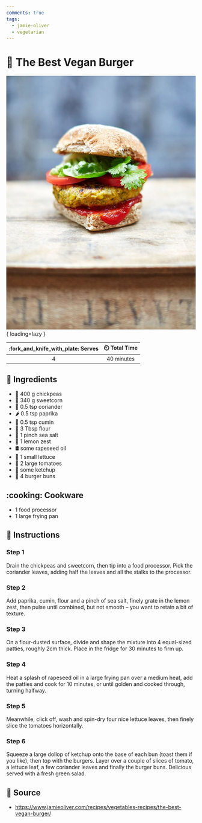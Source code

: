```yaml
---
comments: true
tags:
  - jamie-oliver
  - vegetarian
---
```

# :hamburger: The Best Vegan Burger

![The Best Vegan Burger](../assets/images/the-best-vegan-burger.jpg){ loading=lazy }

| :fork_and_knife_with_plate: Serves | :timer_clock: Total Time |
|:----------------------------------:|:-----------------------: |
| 4 | 40 minutes |

## :salt: Ingredients

- :falafel: 400 g chickpeas
- :corn: 340 g sweetcorn
- :herb: 0.5 tsp coriander
- :hot_pepper: 0.5 tsp paprika
- :herb: 0.5 tsp cumin
- :ear_of_rice: 3 Tbsp flour
- :salt: 1 pinch sea salt
- :lemon: 1 lemon zest
- :oil_drum: some rapeseed oil
- :leafy_green: 1 small lettuce
- :tomato: 2 large tomatoes
- :tomato: some ketchup
- :hamburger: 4 burger buns

## :cooking: Cookware

- 1 food processor
- 1 large frying pan

## :pencil: Instructions

### Step 1

Drain the chickpeas and sweetcorn, then tip into a food processor. Pick the coriander leaves, adding half the leaves and
all the stalks to the processor.

### Step 2

Add paprika, cumin, flour and a pinch of sea salt, finely grate in the lemon zest, then pulse until combined, but not
smooth – you want to retain a bit of texture.

### Step 3

On a flour-dusted surface, divide and shape the mixture into 4 equal-sized patties, roughly 2cm thick. Place in the
fridge for 30 minutes to firm up.

### Step 4

Heat a splash of rapeseed oil in a large frying pan over a medium heat, add the patties and cook for 10 minutes, or until
golden and cooked through, turning halfway.

### Step 5

Meanwhile, click off, wash and spin-dry four nice lettuce leaves, then finely slice the tomatoes horizontally.

### Step 6

Squeeze a large dollop of ketchup onto the base of each bun (toast them if you like), then top with the burgers. Layer
over a couple of slices of tomato, a lettuce leaf, a few coriander leaves and finally the burger buns. Delicious served
with a fresh green salad.

## :link: Source

- <https://www.jamieoliver.com/recipes/vegetables-recipes/the-best-vegan-burger/>
